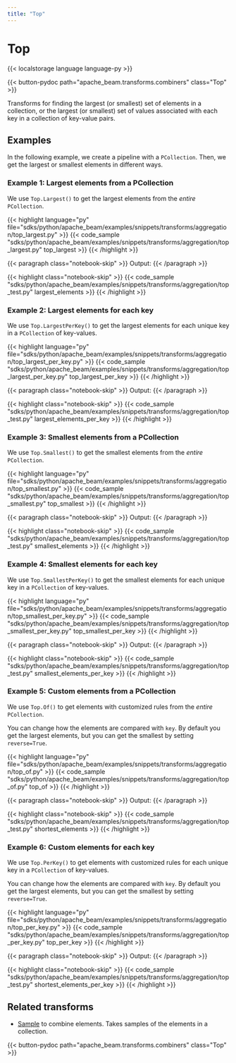 ```yaml
---
title: "Top"
---
```

<!--
Licensed under the Apache License, Version 2.0 (the "License");
you may not use this file except in compliance with the License.
You may obtain a copy of the License at

http://www.apache.org/licenses/LICENSE-2.0

Unless required by applicable law or agreed to in writing, software
distributed under the License is distributed on an "AS IS" BASIS,
WITHOUT WARRANTIES OR CONDITIONS OF ANY KIND, either express or implied.
See the License for the specific language governing permissions and
limitations under the License.
-->

# Top

{{< localstorage language language-py >}}

{{< button-pydoc path="apache_beam.transforms.combiners" class="Top" >}}

Transforms for finding the largest (or smallest) set of elements in
a collection, or the largest (or smallest) set of values associated
with each key in a collection of key-value pairs.

## Examples

In the following example, we create a pipeline with a `PCollection`.
Then, we get the largest or smallest elements in different ways.

### Example 1: Largest elements from a PCollection

We use `Top.Largest()` to get the largest elements from the *entire* `PCollection`.

{{< highlight language="py" file="sdks/python/apache_beam/examples/snippets/transforms/aggregation/top_largest.py" >}}
{{< code_sample "sdks/python/apache_beam/examples/snippets/transforms/aggregation/top_largest.py" top_largest >}}
{{< /highlight >}}

{{< paragraph class="notebook-skip" >}}
Output:
{{< /paragraph >}}

{{< highlight class="notebook-skip" >}}
{{< code_sample "sdks/python/apache_beam/examples/snippets/transforms/aggregation/top_test.py" largest_elements >}}
{{< /highlight >}}

### Example 2: Largest elements for each key

We use `Top.LargestPerKey()` to get the largest elements for each unique key in a `PCollection` of key-values.

{{< highlight language="py" file="sdks/python/apache_beam/examples/snippets/transforms/aggregation/top_largest_per_key.py" >}}
{{< code_sample "sdks/python/apache_beam/examples/snippets/transforms/aggregation/top_largest_per_key.py" top_largest_per_key >}}
{{< /highlight >}}

{{< paragraph class="notebook-skip" >}}
Output:
{{< /paragraph >}}

{{< highlight class="notebook-skip" >}}
{{< code_sample "sdks/python/apache_beam/examples/snippets/transforms/aggregation/top_test.py" largest_elements_per_key >}}
{{< /highlight >}}

### Example 3: Smallest elements from a PCollection

We use `Top.Smallest()` to get the smallest elements from the *entire* `PCollection`.

{{< highlight language="py" file="sdks/python/apache_beam/examples/snippets/transforms/aggregation/top_smallest.py" >}}
{{< code_sample "sdks/python/apache_beam/examples/snippets/transforms/aggregation/top_smallest.py" top_smallest >}}
{{< /highlight >}}

{{< paragraph class="notebook-skip" >}}
Output:
{{< /paragraph >}}

{{< highlight class="notebook-skip" >}}
{{< code_sample "sdks/python/apache_beam/examples/snippets/transforms/aggregation/top_test.py" smallest_elements >}}
{{< /highlight >}}

### Example 4: Smallest elements for each key

We use `Top.SmallestPerKey()` to get the smallest elements for each unique key in a `PCollection` of key-values.

{{< highlight language="py" file="sdks/python/apache_beam/examples/snippets/transforms/aggregation/top_smallest_per_key.py" >}}
{{< code_sample "sdks/python/apache_beam/examples/snippets/transforms/aggregation/top_smallest_per_key.py" top_smallest_per_key >}}
{{< /highlight >}}

{{< paragraph class="notebook-skip" >}}
Output:
{{< /paragraph >}}

{{< highlight class="notebook-skip" >}}
{{< code_sample "sdks/python/apache_beam/examples/snippets/transforms/aggregation/top_test.py" smallest_elements_per_key >}}
{{< /highlight >}}

### Example 5: Custom elements from a PCollection

We use `Top.Of()` to get elements with customized rules from the *entire* `PCollection`.

You can change how the elements are compared with `key`.
By default you get the largest elements, but you can get the smallest by setting `reverse=True`.

{{< highlight language="py" file="sdks/python/apache_beam/examples/snippets/transforms/aggregation/top_of.py" >}}
{{< code_sample "sdks/python/apache_beam/examples/snippets/transforms/aggregation/top_of.py" top_of >}}
{{< /highlight >}}

{{< paragraph class="notebook-skip" >}}
Output:
{{< /paragraph >}}

{{< highlight class="notebook-skip" >}}
{{< code_sample "sdks/python/apache_beam/examples/snippets/transforms/aggregation/top_test.py" shortest_elements >}}
{{< /highlight >}}

### Example 6: Custom elements for each key

We use `Top.PerKey()` to get elements with customized rules for each unique key in a `PCollection` of key-values.

You can change how the elements are compared with `key`.
By default you get the largest elements, but you can get the smallest by setting `reverse=True`.

{{< highlight language="py" file="sdks/python/apache_beam/examples/snippets/transforms/aggregation/top_per_key.py" >}}
{{< code_sample "sdks/python/apache_beam/examples/snippets/transforms/aggregation/top_per_key.py" top_per_key >}}
{{< /highlight >}}

{{< paragraph class="notebook-skip" >}}
Output:
{{< /paragraph >}}

{{< highlight class="notebook-skip" >}}
{{< code_sample "sdks/python/apache_beam/examples/snippets/transforms/aggregation/top_test.py" shortest_elements_per_key >}}
{{< /highlight >}}

## Related transforms

* [Sample](/documentation/transforms/python/aggregation/sample) to combine elements. Takes samples of the elements in a collection.

{{< button-pydoc path="apache_beam.transforms.combiners" class="Top" >}}

